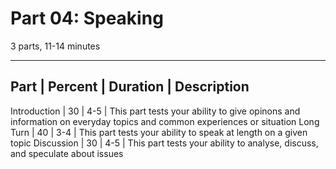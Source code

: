 # Part 04: Speaking
3 parts, 11-14 minutes

------------------------------------------------------------------------------------------------------------------------------------------------------------
Part            | Percent | Duration | Description
------------------------------------------------------------------------------------------------------------------------------------------------------------
Introduction    | 30      | 4-5      | This part tests your ability to give opinons and information on everyday topics and common experiences or situation
Long Turn       | 40      | 3-4      | This part tests your ability to speak at length on a given topic
Discussion      | 30      | 4-5      | This part tests your ability to analyse, discuss, and speculate about issues
